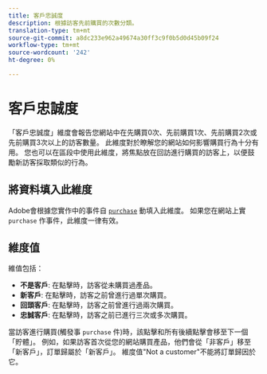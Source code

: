 ```yaml
---
title: 客戶忠誠度
description: 根據訪客先前購買的次數分類。
translation-type: tm+mt
source-git-commit: a8dc233e962a49674a30ff3c9f0b5d0d45b09f24
workflow-type: tm+mt
source-wordcount: '242'
ht-degree: 0%

---
```



# 客戶忠誠度

「客戶忠誠度」維度會報告您網站中在先購買0次、先前購買1次、先前購買2次或先前購買3次以上的訪客數量。 此維度對於瞭解您的網站如何影響購買行為十分有用。 您也可以在區段中使用此維度，將焦點放在回訪進行購買的訪客上，以便鼓勵新訪客採取類似的行為。

## 將資料填入此維度

Adobe會根據您實作中的事件自 [`purchase`](/help/implement/vars/page-vars/events/event-purchase.md) 動填入此維度。 如果您在網站上實 `purchase` 作事件，此維度一律有效。

## 維度值

維值包括：

* **不是客戶**: 在點擊時，訪客從未購買過產品。
* **新客戶**: 在點擊時，訪客之前曾進行過單次購買。
* **回頭客戶**: 在點擊時，訪客之前曾進行過兩次購買。
* **忠誠客戶**: 在點擊時，訪客之前已進行三次或多次購買。

當訪客進行購買(觸發事 `purchase` 件)時，該點擊和所有後續點擊會移至下一個「貯體」。 例如，如果訪客首次從您的網站購買產品，他們會從「非客戶」移至「新客戶」，訂單歸屬於「新客戶」。 維度值&quot;Not a customer&quot;不能將訂單歸因於它。
